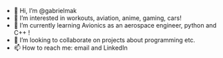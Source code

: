- 👋 Hi, I’m @gabrielmak
- 👀 I’m interested in workouts, aviation, anime, gaming, cars!
- 🌱 I’m currently learning Avionics as an aerospace engineer, python and C++ !
- 💞️ I’m looking to collaborate on projects about programming etc.
- 📫 How to reach me: email and LinkedIn

<!---
gabrielmak/gabrielmak is a ✨ special ✨ repository because its `README.md` (this file) appears on your GitHub profile.
You can click the Preview link to take a look at your changes.
--->
